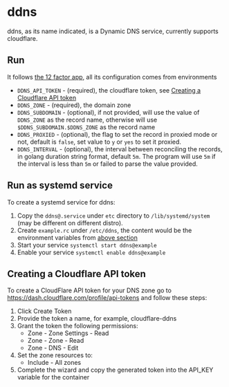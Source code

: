 # ddns

ddns, as its name indicated, is a Dynamic DNS service, currently supports cloudflare.

## Run

It follows [the 12 factor app](https://12factor.net/), all its configuration comes from environments

* `DDNS_API_TOKEN` - (required), the cloudflare token, see [Creating a Cloudflare API token](#creating-a-cloudflare-api-token)
* `DDNS_ZONE` - (required), the domain zone
* `DDNS_SUBDOMAIN` - (optional), if not provided, will use the value of `DDNS_ZONE` as the record name,
otherwise will use `$DDNS_SUBDOMAIN.$DDNS_ZONE` as the record name
* `DDNS_PROXIED` - (optional), the flag to set the record in proxied mode or not, default is `false`, set value to `y` or `yes` to set it proxied.
* `DDNS_INTERVAL` - (optional), the interval between reconciling the records, in golang duration string format, default `5m`. The program will use
`5m` if the interval is less than `5m` or failed to parse the value provided.


## Run as systemd service

To create a systemd service for ddns:

1. Copy the `ddns@.service` under `etc` directory to `/lib/systemd/system` (may be different on different distro).
2. Create `example.rc` under `/etc/ddns`, the content would be the environment variables from [above section](#run)
3. Start your service `systemctl start ddns@example`
4. Enable your service `systemctl enable ddns@example`

## Creating a Cloudflare API token

To create a CloudFlare API token for your DNS zone go to https://dash.cloudflare.com/profile/api-tokens and follow these steps:

1. Click Create Token
2. Provide the token a name, for example, cloudflare-ddns
3. Grant the token the following permissions:
    * Zone - Zone Settings - Read
    * Zone - Zone - Read
    * Zone - DNS - Edit
4. Set the zone resources to:
    * Include - All zones
5. Complete the wizard and copy the generated token into the API_KEY variable for the container
